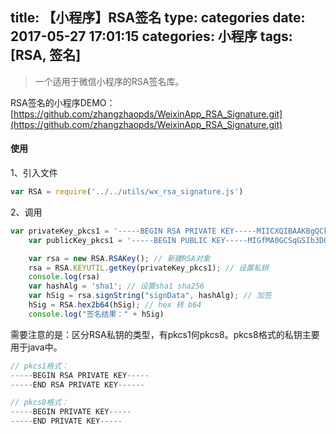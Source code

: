 title: 【小程序】RSA签名
type: categories
date: 2017-05-27 17:01:15
categories: 小程序
tags: [RSA, 签名]
---

> 一个适用于微信小程序的RSA签名库。

RSA签名的小程序DEMO：[https://github.com/zhangzhaopds/WeixinApp_RSA_Signature.git](https://github.com/zhangzhaopds/WeixinApp_RSA_Signature.git)

#### 使用

1、引入文件 

```javascript
var RSA = require('../../utils/wx_rsa_signature.js')
```

2、调用

```javascript
var privateKey_pkcs1 = '-----BEGIN RSA PRIVATE KEY-----MIICXQIBAAKBgQCk7WKdggwBOtteLL5sPom8RYCjuw0hy6R1jH39tCaep1Dns02bi4CYHk2dSR / t0ABgF5pHYeMxHa74Dp6Z6SjfAKMUu53BbTR615ehK + 03BjtzJzviTF1 / NtLmGaR3aawrDp7oQgq33dfIYbWLuAMkHNiWaoXaGyHh3a8jS2vxfQIDAQABAoGAIKRnLzts + tVWU5ZRfgUGp7 + tzToZSEYQ378VtJ / yQNZmueUQCCgdJH5i6C1v51aSrHIfc99Y4wC3/ 5qNI3M1RlRpIakmcaiEv1m6huDPLKFq6Y1e+ AZ0Cb0xo3bny + VTOvfGgcAdSa6++K47bGaxyKzwGeNZQkltm5sgbVcKvkECQQDVjWbSU8P8nDb+TP5Aqr + DaMVA425wv2ra2jhxd6KqKxgHHB7yYWlODiYNrtALOEG9zfSpHVQWhZpiKq8XcWwRAkEAxbWzPAqZxaZ / XTs65uCL0 + iqif0qCSDUNis61wYm2UwOh4LqBZIFop94B3ybEXbCvUl0v26H0fgXjFUErvlKrQJBAKjbAe5U5accLi + t2WxwlrXlZfME4hKsiGU8H10455n+ MSWOCrpEY + ugLF6tVztH5FOcQlRmKFMWmRf + ACxdNsECQDBjkEKZtZkSbwm6fWgUfSSYRWUQeUFSr52yZuxJrShx3Px9phlG6 + opbY8niCx2DKOXXuObgdJ6DglipYrNqOECQQCndP + zU / jwlvjQzEabKdP05uFc5JV6ySFBQwuoENbEvW3uz + Yz31xDYbrwIzrysVDovlj0ExL6LC + JRvpJmHcN-----END RSA PRIVATE KEY-----'
    var publicKey_pkcs1 = '-----BEGIN PUBLIC KEY-----MIGfMA0GCSqGSIb3DQEBAQUAA4GNADCBiQKBgQCk7WKdggwBOtteLL5sPom8RYCjuw0hy6R1jH39tCaep1Dns02bi4CYHk2dSR / t0ABgF5pHYeMxHa74Dp6Z6SjfAKMUu53BbTR615ehK + 03BjtzJzviTF1/ NtLmGaR3aawrDp7oQgq33dfIYbWLuAMkHNiWaoXaGyHh3a8jS2vxfQIDAQAB-----END PUBLIC KEY-----'

    var rsa = new RSA.RSAKey(); // 新建RSA对象
    rsa = RSA.KEYUTIL.getKey(privateKey_pkcs1); // 设置私钥
    console.log(rsa)
    var hashAlg = 'sha1'; // 设置sha1 sha256
    var hSig = rsa.signString("signData", hashAlg); // 加签
    hSig = RSA.hex2b64(hSig); // hex 转 b64
    console.log("签名结果：" + hSig)
```

需要注意的是：区分RSA私钥的类型，有pkcs1何pkcs8。pkcs8格式的私钥主要用于java中。

```javascript
// pkcs1格式：
-----BEGIN RSA PRIVATE KEY-----
-----END RSA PRIVATE KEY------

// pkcs8格式：
-----BEGIN PRIVATE KEY-----
-----END PRIVATE KEY-----
```